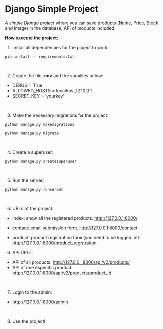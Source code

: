 # Django Simple Project
*A simple Django project* where you can save products (Name, Price, Stock and Image) in the database; API of products included.

**How execute the project:**

1. Install all dependencies for the project to work:
```pip
pip install -r requirements.txt
```

<br>

2. Create the file **.env** and the variables below:
- DEBUG = True
- ALLOWED_HOSTS = localhost,127.0.0.1
- SECRET_KEY = 'yourkey'

<br>

3. Make the necessary migrations for the project:
```sudo
python manage.py makemigrations
```
```sudo
python manage.py migrate
```

<br> 

4. Create a superuser:
```sudo
python manage.py createsuperuser
```
<br>

5. Run the server:
```sudo
python manage.py runserver
```

<br>

6. URLs of the project:


- index: show all the registered products. http://127.0.0.1:8000/


- contact: email submission form. http://127.0.0.1:8000/contact


- product: product registration form (you need to be logged in!). http://127.0.0.1:8000/product_registration

6. API URLs:
- API of all products: http://127.0.0.1:8000/api/v2/products/
- API of one especific product: http://127.0.0.1:8000/api/v2/products/product_id


<br>


7. Login to the admin:
- http://127.0.0.1:8000/admin

<br>

8. Use the project!
